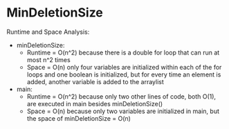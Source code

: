 # MinDeletionSize

Runtime and Space Analysis:
- minDeletionSize:
  - Runtime = O(n^2) because there is a double for loop that can run at most n^2 times
  - Space = O(n) only four variables are initialized within each of the for loops and one boolean is initialized, but for every time an element is added, another variable is added to the arraylist
- main: 
  - Runtime = O(n^2) because only two other lines of code, both O(1), are executed in main besides minDeletionSize()
  - Space = O(n) because only two variables are initialized in main, but the space of minDeletionSize = O(n)
